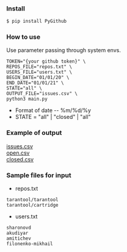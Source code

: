 ### Install

```bash
$ pip install PyGithub
```

### How to use
Use parameter passing through system envs.
```shell script
TOKEN="{your github token}" \
REPOS_FILE="repos.txt" \
USERS_FILE="users.txt" \
BEGIN_DATE="01/01/20" \
END_DATE="01/01/21" \
STATE="all" \
OUTPUT_FILE="issues.csv" \
python3 main.py
```
* Format of date -- %m/%d/%y
* STATE = "all" | "closed" | "all"


### Example of output
[issues.csv](issues.csv)  
[open.csv](open.csv)  
[closed.csv](closed.csv)  

### Sample files for input

- repos.txt
```text
tarantool/tarantool
tarantool/cartridge
```

- users.txt
```text
sharonovd
akudiyar
amitichev
filonenko-mikhail
```
